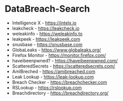 # DataBreach-Search

- Intelligence X - https://intelx.io
- leakcheck - https://leakcheck.io
- weleakinfo - https://weleakinfo.to
- leakpeek - https://leakpeek.com
- snusbase - https://snusbase.com
- GlobaLeaks - https://www.globaleaks.org/
- Firefox Monitor - https://monitor.firefox.com/
- haveibeenpwned? - https://haveibeenpwned.com/
- ScatteredSecrets - https://scatteredsecrets.com/
- AmIBreched - https://amibreached.com
- Leak Lookup - https://leak-lookup.com
- Breach Checker - https://breachchecker.com
- RSLookup - https://rslookup.com
- Breachdirectory - https://breachdirectory.org/
